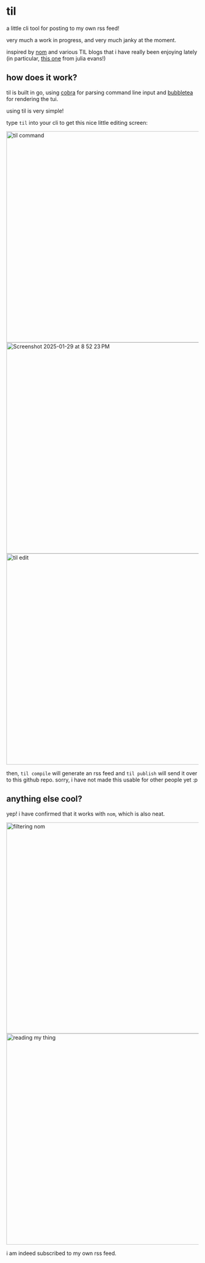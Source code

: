 # til
a little cli tool for posting to my own rss feed!

very much a work in progress, and very much janky at the moment.

inspired by [nom](https://github.com/guyfedwards/nom?tab=readme-ov-file) and various TIL blogs that i have really been enjoying lately (in particular, [this one](https://jvns.ca/blog/2024/11/09/new-microblog/) from julia evans!)


## how does it work?

til is built in go, using [cobra](https://github.com/spf13/cobra) for parsing command line input and [bubbletea](https://github.com/charmbracelet/bubbletea) for rendering the tui.

using til is very simple!

type `til` into your cli to get this nice little editing screen:


<img width="552" alt="til command" src="https://github.com/user-attachments/assets/8f1943c0-6491-4159-9609-608634bcb1d9" />
<img width="552" alt="Screenshot 2025-01-29 at 8 52 23 PM" src="https://github.com/user-attachments/assets/bb6afff5-6b99-4e97-a02c-7a686b0e011a" />

<img width="552" alt="til edit" src="https://github.com/user-attachments/assets/4a3c524c-7aba-4848-8965-0394c63546bf" />

then, `til compile` will generate an rss feed and `til publish` will send it over to this github repo. sorry, i have not made this usable for other people yet :p

## anything else cool?
yep! i have confirmed that it works with `nom`, which is also neat.

<img width="552" alt="filtering nom" src="https://github.com/user-attachments/assets/d98f3cfb-c5e3-4f8f-b2e2-627c1aae044e" />
<img width="552" alt="reading my thing" src="https://github.com/user-attachments/assets/edfe4bbc-698f-4e9d-851f-d4b64c619c61" />

i am indeed subscribed to my own rss feed.


